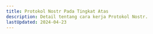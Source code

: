 ```yaml
---
title: Protokol Nostr Pada Tingkat Atas
description: Detail tentang cara kerja Protokol Nostr.
lastUpdated: 2024-04-23
---
```



